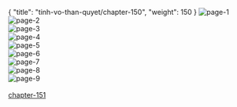 { "title": "tinh-vo-than-quyet/chapter-150", "weight": 150 }
<img src="tinh-vo-than-quyet_0150_01-c20ca467cc63235b1a9a76344ba4a116.webp" alt="page-1" origin="http://1.bp.blogspot.com/-gBPu5cRqyf4/WyEvIlAR52I/AAAAAAAACVg/SfNYiQdkFmIGrvcJ2IeJOmhaSI1G8VLKQCLcBGAs/s1600/1.jpg?imgmax=0"><br/>
<img src="tinh-vo-than-quyet_0150_02-0ab6d814e5d47105fcc18f8d5ef43c5b.webp" alt="page-2" origin="http://1.bp.blogspot.com/-rEPp-2iHyAI/WyEvIrVaSVI/AAAAAAAACVk/ZouFPAUqbwExBcNMR-ojTKR66bd0Hkw2ACLcBGAs/s1600/2.jpg?imgmax=0"><br/>
<img src="tinh-vo-than-quyet_0150_03-0e629e13055a411a79d0b23b4567edd0.webp" alt="page-3" origin="http://1.bp.blogspot.com/-yLsgf5OXcHI/WyEvJp0B5EI/AAAAAAAACVs/LaRSVXU_Jw4hNn8EO_BRBv3yN_GGuECJgCLcBGAs/s1600/3.jpg?imgmax=0"><br/>
<img src="tinh-vo-than-quyet_0150_04-c2564b3096d1b7dfa2989872ddc9e102.webp" alt="page-4" origin="http://1.bp.blogspot.com/-7zv2tPl0Mhc/WyEvJselcuI/AAAAAAAACVw/OwaNnDpwtwQcXa5xdf-kndjcdFYnOnAsQCLcBGAs/s1600/4.jpg?imgmax=0"><br/>
<img src="tinh-vo-than-quyet_0150_05-391c07f5af658b66fdb091b436440748.webp" alt="page-5" origin="http://1.bp.blogspot.com/-R6dpOgCzqew/WyEvJzP0m8I/AAAAAAAACV0/GqVO_KFOTpYOCtQjoupCmr4X6BmJWfysgCLcBGAs/s1600/5.jpg?imgmax=0"><br/>
<img src="tinh-vo-than-quyet_0150_06-dc4af01e53f5a115f4fa7c5e5b9de994.webp" alt="page-6" origin="http://1.bp.blogspot.com/-taw3h2rDuOo/WyEvKg4Z0xI/AAAAAAAACV4/LbuapeR6UgIdw9I552zF8dl0-5yD1MBJQCLcBGAs/s1600/6.jpg?imgmax=0"><br/>
<img src="tinh-vo-than-quyet_0150_07-5a5e5344749384c0951d7b316ee86659.webp" alt="page-7" origin="http://1.bp.blogspot.com/-7CuulClg7rU/WyEvLRMusWI/AAAAAAAACV8/Qb_XaX4rcKQU7FomMq_rFVq4smohN68jwCLcBGAs/s1600/7.jpg?imgmax=0"><br/>
<img src="tinh-vo-than-quyet_0150_08-a4f13ca44d2e5594b8a588152afc7ece.webp" alt="page-8" origin="http://1.bp.blogspot.com/-t-7AS1tgx60/WyEvLeR6ZBI/AAAAAAAACWA/MKWMC4uaz3QlufzwOdfP6AmQWZ94UlxsQCLcBGAs/s1600/8.jpg?imgmax=0"><br/>
<img src="tinh-vo-than-quyet_0150_09-43da10b3ea6a536886cf30e2a3ef38ef.webp" alt="page-9" origin="http://1.bp.blogspot.com/-MEW1GpEozPo/WyEvLqrUnDI/AAAAAAAACWE/LvMfCBZiJEYyK6J2War1wcrWvGZnw7yBQCLcBGAs/s1600/9.jpg?imgmax=0"><br/>
<br/><a class="nextchap" href="/tinh-vo-than-quyet/chapter-151">chapter-151</a>
